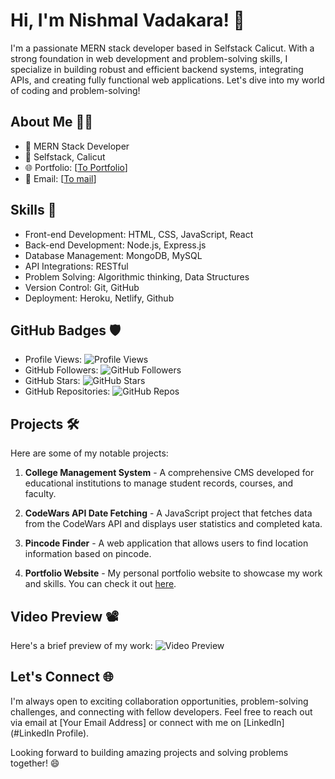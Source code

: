 # Hi, I'm Nishmal Vadakara! 👋

I'm a passionate MERN stack developer based in Selfstack Calicut. With a strong foundation in web development and problem-solving skills, I specialize in building robust and efficient backend systems, integrating APIs, and creating fully functional web applications. Let's dive into my world of coding and problem-solving!

## About Me 🧑‍💻

- 💼 MERN Stack Developer
- 🏢 Selfstack, Calicut
- 🌐 Portfolio: [[To Portfolio](https://its-me-nishmal.github.io/Its-me-nishmal/)]
- 📧 Email: [[To mail](pnichu786@gmail.com)]

## Skills 🚀

- Front-end Development: HTML, CSS, JavaScript, React
- Back-end Development: Node.js, Express.js
- Database Management: MongoDB, MySQL
- API Integrations: RESTful 
- Problem Solving: Algorithmic thinking, Data Structures
- Version Control: Git, GitHub
- Deployment: Heroku, Netlify, Github

## GitHub Badges 🛡️

- Profile Views: ![Profile Views](https://komarev.com/ghpvc/?username=Its-me-nishmal)
- GitHub Followers: ![GitHub Followers](https://img.shields.io/github/followers/Its-me-nishmal?style=social)
- GitHub Stars: ![GitHub Stars](https://img.shields.io/github/stars/Its-me-nishmal?style=social)
- GitHub Repositories: ![GitHub Repos](https://img.shields.io/badge/Repositories-10-brightgreen)

## Projects 🛠️

Here are some of my notable projects:

1. **College Management System** - A comprehensive CMS developed for educational institutions to manage student records, courses, and faculty.

2. **CodeWars API Date Fetching** - A JavaScript project that fetches data from the CodeWars API and displays user statistics and completed kata.

3. **Pincode Finder** - A web application that allows users to find location information based on pincode.

4. **Portfolio Website** - My personal portfolio website to showcase my work and skills. You can check it out [here](https://its-me-nishmal.github.io/Its-me-nishmal/).

## Video Preview 📽️

Here's a brief preview of my work:
![Video Preview](https://github.com/Its-me-nishmal/Its-me-nishmal/raw/main/assets/videos/robo.gif)

## Let's Connect 🌐

I'm always open to exciting collaboration opportunities, problem-solving challenges, and connecting with fellow developers. Feel free to reach out via email at [Your Email Address] or connect with me on [LinkedIn](#LinkedIn Profile).

Looking forward to building amazing projects and solving problems together! 😄
